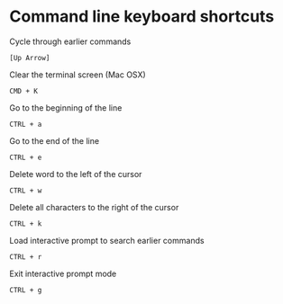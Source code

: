 # Command line keyboard shortcuts

Cycle through earlier commands

    [Up Arrow]

Clear the terminal screen (Mac OSX)

    CMD + K

Go to the beginning of the line

    CTRL + a

Go to the end of the line

    CTRL + e

Delete word to the left of the cursor

    CTRL + w

Delete all characters to the right of the cursor

    CTRL + k

Load interactive prompt to search earlier commands

    CTRL + r

Exit interactive prompt mode

    CTRL + g
